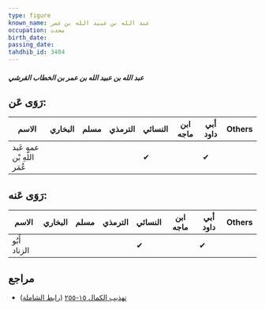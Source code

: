 ```yaml
---
type: figure
known_name: عبد الله بن عبيد الله بن عمر
occupation: محدث
birth_date:
passing_date:
tahdhib_id: 3404
---
```

##### عبد الله بن عبيد الله بن عمر بن الخطاب القرشي

## رَوَى عَن:
| الاسم                      | البخاري | مسلم | الترمذي | النسائي | ابن ماجه | أبي داود | Others |
| -------------------------- | ------- | ---- | ------- | ------- | -------- | -------- | ------ |
| عمه عَبد اللَّهِ بْن عُمَر |         |      |         | ✔       |          | ✔        |        |
## رَوَى عَنه:
| الاسم        | البخاري | مسلم | الترمذي | النسائي | ابن ماجه | أبي داود | Others |
| ------------ | ------- | ---- | ------- | ------- | -------- | -------- | ------ |
| أَبُو الزناد |         |      |         | ✔       |          | ✔        |        |
## مراجع
- [تهذيب الكمال ١٥-٢٥٥](obsidian://open?vault=Tahdhib-al-Kamal&file=Figures/٣٤٠٤-عبد%20الله%20بن%20عبيد%20الله%20بن%20عمر%20بن%20الخطاب%20القرشي) ([رابط الشاملة](https://shamela.ws/book/3722/7739))